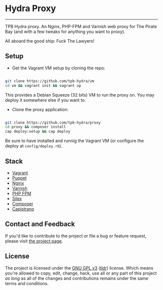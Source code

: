 # Hydra Proxy

---

TPB Hydra proxy. An Nginx, PHP-FPM and Varnish web proxy for The Pirate Bay (and with a few tweaks for anything you want to proxy).

All aboard the good ship: Fuck The Lawyers!

## Setup

- Get the Vagrant VM setup by cloning the repo:

```bash

git clone https://github.com/tpb-hydra/vm
cd vm && vagrant init && vagrant up
````

This provides a Debian Squeeze (32 bits) VM to run the proxy on. You may deploy it somewhere else if you want to.

- Clone the proxy application:

```bash

git clone https://github.com/tpb-hydra/proxy
cd proxy && composer install
cap deploy:setup && cap deploy
````

Be sure to have installed and runnig the Vagrant VM (or configure the deploy at ``config/deploy.rb``).

## Stack
* [Vagrant][4]
* [Puppet][5]
* [Nginx][6]
* [Varnish][7]
* [PHP FPM][8]
* [Silex][9]
* [Composer][10]
* [Capistrano][11]

## Contact and Feedback

If you'd like to contribute to the project or file a bug or feature request, please visit [the project page][1].

## License

The project is licensed under the [GNU GPL v3][2] ([tldr][3]) license. Which means you're allowed to copy, edit, change, hack, use all or any part of this project *as long* as all of the changes and contributions remains under the same terms and conditions.

  [1]: https://github.com/tpb-hydra/proxy
  [2]: http://www.gnu.org/licenses/gpl.html
  [3]: http://www.tldrlegal.com/license/gnu-general-public-license-v3-(gpl-3)
  [4]: http://www.vagrantup.com/
  [5]: https://puppetlabs.com/
  [6]: http://nginx.com/
  [7]: https://www.varnish-cache.org/
  [8]: http://php-fpm.org/
  [9]: http://silex.sensiolabs.org
  [10]: http://getcomposer.org/
  [11]: http://www.capistranorb.com/

